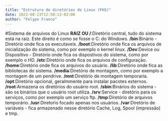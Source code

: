 ```yaml
---
title: "Estrutura de diretórios do Linux (FHS)"
date: 2022-08-23T12:58:13-03:00
author: "Felype Franco"
---
```

#Sistema de arquivos do Linux
**RAIZ OU /**:Diretório central, tudo do sistema está na raiz. Este direito é como se fosse o C: do Windows.
**/bin**:Binário - Diretório onde fica os executaveis.
**/boot**:Diretório onde fica os arquivos de inicialização do sistema, como por exemplo o kernel linux.
**/Dev**:Device ou Dispositivo - Diretório onde fica os dispostivos do sistema, como por exemplo o HD.
**/etc**:Diretório onde fica os arquivos de configuração.
**/home**:Diretório onde fica os arquivos do usuário.
**/lib**:Diretório onde fica as bibliotecas do sistema.
**/media**:Diretório de montagem, como por exemplo a montagem de um pendrive.
**/mnt**:Diretório de montagem temporaria.
**/opt**:Diretório opcional, geralmmente para instalar pacotes externos.
**/root**:Armazena os diretórios do usuário root.
**/sbin**:Binários do sistema - são os binários que o usuário root utiliza.
**/srv**:Service - diretório para os serviços, como por exemplo um serviço ftp.
**/tmp**:Diretório de arquivos temporário.
**/usr**:Diretoŕio focado apenas nos usuários.
**/var**:Diretório de variáveis - fica armazenado nesse diretório Cache, Log, Spool (impressão) e tmp. 
